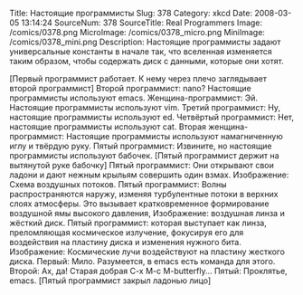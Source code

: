 Title: Настоящие программисты 
Slug: 378 
Category: xkcd 
Date: 2008-03-05 13:14:24 
SourceNum: 378 
SourceTitle: Real Programmers 
Image: /comics/0378.png 
MicroImage: /comics/0378_micro.png 
MiniImage: /comics/0378_mini.png 
Description: Настоящие программисты задают универсальные константы в начале так, что вселенная изменяется таким образом, чтобы содержать диск с данными, которые они хотят. 

[Первый программист работает. К нему через плечо заглядывает второй программист]
Второй программист: nano? Настоящие программисты используют emacs.
Женщина-программист: Эй. Настоящие программисты используют vim.
Третий программист: Ну, настоящие программисты используют ed.
Четвёртый программист: Нет, настоящие программисты используют cat.
Вторая женщина-программист: Настоящие программисты используют намагниченную иглу и твёрдую руку.
Пятый программист: Извините, но настоящие программисты используют бабочек.
[Пятый программист держит на вытянутой руке бабочку]
Пятый программист: Они открывают свои ладони и дают нежным крыльям совершить один взмах.
Изображение: Схема воздушных потоков.
Пятый программист: Волны распространяются наружу, изменяя турбулентные потоки в верхних слоях атмосферы. Это вызывает кратковременное формирование воздушной ямы высокого давления,
Изображение: воздушная линза и жёсткий диск. 
Пятый программист: которая выступает как линза, преломляющая космическое излучение, фокусируя его для воздействия на пластину диска и изменения нужного бита.
Изображение: Космические лучи воздействуют на пластину жесткого диска.
Первый: Мило. Разумеется, в emacs есть команда для этого.
Второй: Ах, да! Старая добрая C-x M-c M-butterfly...
Пятый: Проклятье, emacs.
[Пятый программист закрыл ладонью лицо]